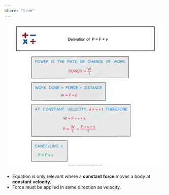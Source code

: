 ```yaml
---
share: "true"
---
```

![derive P = F x v.png](./Physics/Images/derive%20P%20=%20F%20x%20v.png)
- Equation is only relevant where a **constant force** moves a body at **constant velocity.**
- Force must be applied in same direction as velocity. 
